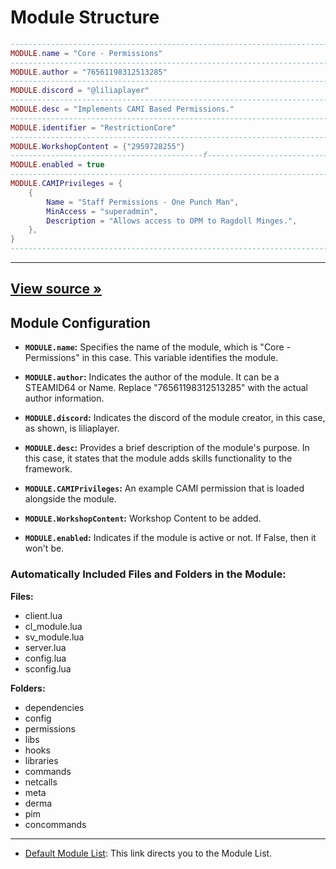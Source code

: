 # Module Structure

```lua
--------------------------------------------------------------------------------------------------------------------------
MODULE.name = "Core - Permissions"
--------------------------------------------------------------------------------------------------------------------------
MODULE.author = "76561198312513285"
--------------------------------------------------------------------------------------------------------------------------
MODULE.discord = "@liliaplayer"
--------------------------------------------------------------------------------------------------------------------------
MODULE.desc = "Implements CAMI Based Permissions."
--------------------------------------------------------------------------------------------------------------------------
MODULE.identifier = "RestrictionCore"
--------------------------------------------------------------------------------------------------------------------------
MODULE.WorkshopContent = {"2959728255"}
-------------------------------------------f-------------------------------------------------------------------------------
MODULE.enabled = true
--------------------------------------------------------------------------------------------------------------------------
MODULE.CAMIPrivileges = {
    {
        Name = "Staff Permissions - One Punch Man",
        MinAccess = "superadmin",
        Description = "Allows access to OPM to Ragdoll Minges.",
    },
}
--------------------------------------------------------------------------------------------------------------------------
```

---

## [View source »](https://github.com/Lilia-Framework/Lilia/blob/main/lilia/modules/core/permissions/module.lua)

## Module Configuration

- **`MODULE.name`:** Specifies the name of the module, which is "Core - Permissions" in this case. This variable identifies the module.

- **`MODULE.author`:** Indicates the author of the module. It can be a STEAMID64 or Name. Replace "76561198312513285" with the actual author information.

- **`MODULE.discord`:** Indicates the discord of the module creator, in this case, as shown, is liliaplayer.

- **`MODULE.desc`:** Provides a brief description of the module's purpose. In this case, it states that the module adds skills functionality to the framework.

- **`MODULE.CAMIPrivileges`:** An example CAMI permission that is loaded alongside the module.

- **`MODULE.WorkshopContent`:** Workshop Content to be added.

- **`MODULE.enabled`:** Indicates if the module is active or not. If False, then it won't be.

### Automatically Included Files and Folders in the Module:

**Files:**

- client.lua
- cl_module.lua
- sv_module.lua
- server.lua
- config.lua
- sconfig.lua

**Folders:**

- dependencies
- config
- permissions
- libs
- hooks
- libraries
- commands
- netcalls
- meta
- derma
- pim
- concommands
---

- [Default Module List](https://github.com/Lilia-Framework/Lilia/wiki/Module-List): This link directs you to the Module List.
